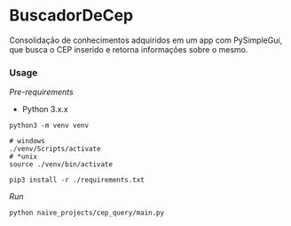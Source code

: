 # BuscadorDeCep

Consolidação de conhecimentos adquiridos em um app com PySimpleGui, que busca o CEP inserido e retorna informações sobre o mesmo.


### Usage

*Pre-requirements*

* Python 3.x.x

```shell
python3 -m venv venv

# windows
./venv/Scripts/activate
# *unix
source ./venv/bin/activate

pip3 install -r ./requirements.txt
```

*Run*

````shell
python naive_projects/cep_query/main.py
````